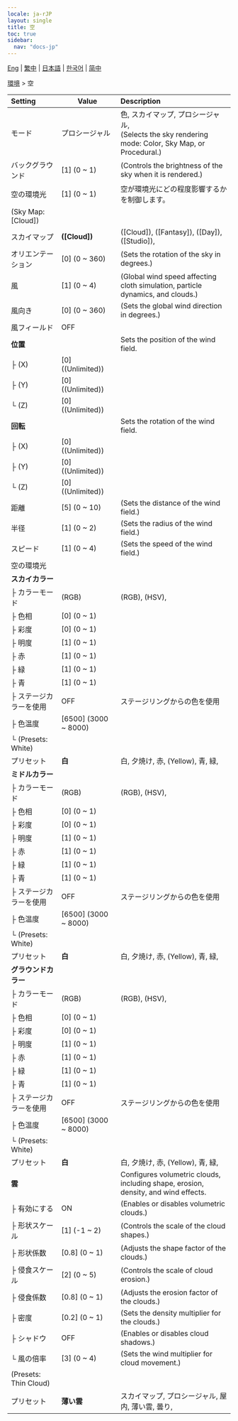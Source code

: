 ```yaml
---
locale: ja-rJP
layout: single
title: 空
toc: true
sidebar:
  nav: "docs-jp"
---
```

[Eng](/dancexr/menu/2025.4/scene/sky) | [繁中](/tw/dancexr/menu/2025.4/scene/sky) | [日本語](/jp/dancexr/menu/2025.4/scene/sky) | [한국어](/kr/dancexr/menu/2025.4/scene/sky) | [简中](/zh/dancexr/menu/2025.4/scene/sky)

[環境](../menu#環境) > 空



| Setting | Value | Description |
| :--- | --- | :--- |
| モード | プロシージャル | 色, スカイマップ, プロシージャル, <br/>(Selects the sky rendering mode: Color, Sky Map, or Procedural.)
| バックグラウンド | [1] (0 ~ 1) | (Controls the brightness of the sky when it is rendered.)
| 空の環境光 | [1] (0 ~ 1) | 空が環境光にどの程度影響するかを制御します。
| (Sky Map: [Cloud]) || 
| スカイマップ | **([Cloud])** | ([Cloud]), ([Fantasy]), ([Day]), ([Studio]),  |
| オリエンテーション | [0] (0 ~ 360) | (Sets the rotation of the sky in degrees.)
| 風 | [1] (0 ~ 4) | (Global wind speed affecting cloth simulation, particle dynamics, and clouds.)
| 風向き | [0] (0 ~ 360) | (Sets the global wind direction in degrees.)
| 風フィールド | OFF | 
| **位置** | | Sets the position of the wind field.
| ├ (X) | [0] ((Unlimited)) | 
| ├ (Y) | [0] ((Unlimited)) | 
| └ (Z) | [0] ((Unlimited)) | 
| **回転** | | Sets the rotation of the wind field.
| ├ (X) | [0] ((Unlimited)) | 
| ├ (Y) | [0] ((Unlimited)) | 
| └ (Z) | [0] ((Unlimited)) | 
| 距離 | [5] (0 ~ 10) | (Sets the distance of the wind field.)
| 半径 | [1] (0 ~ 2) | (Sets the radius of the wind field.)
| スピード | [1] (0 ~ 4) | (Sets the speed of the wind field.)
| 空の環境光 || 
| **スカイカラー** | | 
| ├ カラーモード | (RGB) | (RGB), (HSV), 
| ├ 色相 | [0] (0 ~ 1) | 
| ├ 彩度 | [0] (0 ~ 1) | 
| ├ 明度 | [1] (0 ~ 1) | 
| ├ 赤 | [1] (0 ~ 1) | 
| ├ 緑 | [1] (0 ~ 1) | 
| ├ 青 | [1] (0 ~ 1) | 
| ├ ステージカラーを使用 | OFF | ステージリングからの色を使用
| ├ 色温度 | [6500] (3000 ~ 8000) | 
| └ (Presets: White) || 
|   プリセット | **白** | 白, 夕焼け, 赤, (Yellow), 青, 緑,  |
| **ミドルカラー** | | 
| ├ カラーモード | (RGB) | (RGB), (HSV), 
| ├ 色相 | [0] (0 ~ 1) | 
| ├ 彩度 | [0] (0 ~ 1) | 
| ├ 明度 | [1] (0 ~ 1) | 
| ├ 赤 | [1] (0 ~ 1) | 
| ├ 緑 | [1] (0 ~ 1) | 
| ├ 青 | [1] (0 ~ 1) | 
| ├ ステージカラーを使用 | OFF | ステージリングからの色を使用
| ├ 色温度 | [6500] (3000 ~ 8000) | 
| └ (Presets: White) || 
|   プリセット | **白** | 白, 夕焼け, 赤, (Yellow), 青, 緑,  |
| **グラウンドカラー** | | 
| ├ カラーモード | (RGB) | (RGB), (HSV), 
| ├ 色相 | [0] (0 ~ 1) | 
| ├ 彩度 | [0] (0 ~ 1) | 
| ├ 明度 | [1] (0 ~ 1) | 
| ├ 赤 | [1] (0 ~ 1) | 
| ├ 緑 | [1] (0 ~ 1) | 
| ├ 青 | [1] (0 ~ 1) | 
| ├ ステージカラーを使用 | OFF | ステージリングからの色を使用
| ├ 色温度 | [6500] (3000 ~ 8000) | 
| └ (Presets: White) || 
|   プリセット | **白** | 白, 夕焼け, 赤, (Yellow), 青, 緑,  |
| **雲** | | Configures volumetric clouds, including shape, erosion, density, and wind effects.
| ├ 有効にする | ON | (Enables or disables volumetric clouds.)
| ├ 形状スケール | [1] (-1 ~ 2) | (Controls the scale of the cloud shapes.)
| ├ 形状係数 | [0.8] (0 ~ 1) | (Adjusts the shape factor of the clouds.)
| ├ 侵食スケール | [2] (0 ~ 5) | (Controls the scale of cloud erosion.)
| ├ 侵食係数 | [0.8] (0 ~ 1) | (Adjusts the erosion factor of the clouds.)
| ├ 密度 | [0.2] (0 ~ 1) | (Sets the density multiplier for the clouds.)
| ├ シャドウ | OFF | (Enables or disables cloud shadows.)
| └ 風の倍率 | [3] (0 ~ 4) | (Sets the wind multiplier for cloud movement.)
| (Presets: Thin Cloud) || 
| プリセット | **薄い雲** | スカイマップ, プロシージャル, 屋内, 薄い雲, 曇り,  |
